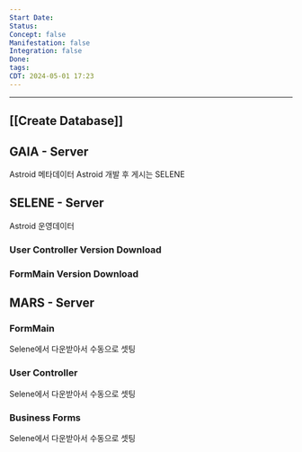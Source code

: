```yaml
---
Start Date:
Status:
Concept: false
Manifestation: false
Integration: false
Done:
tags:
CDT: 2024-05-01 17:23
---
```

---
## [[Create Database]]
## GAIA - Server
Astroid 메타데이터
Astroid 개발 후 게시는 SELENE

## SELENE - Server
Astroid 운영데이터
### User Controller Version Download
### FormMain Version Download

## MARS - Server
### FormMain
Selene에서 다운받아서 수동으로 셋팅
### User Controller
Selene에서 다운받아서 수동으로 셋팅
### Business Forms
Selene에서 다운받아서 수동으로 셋팅
